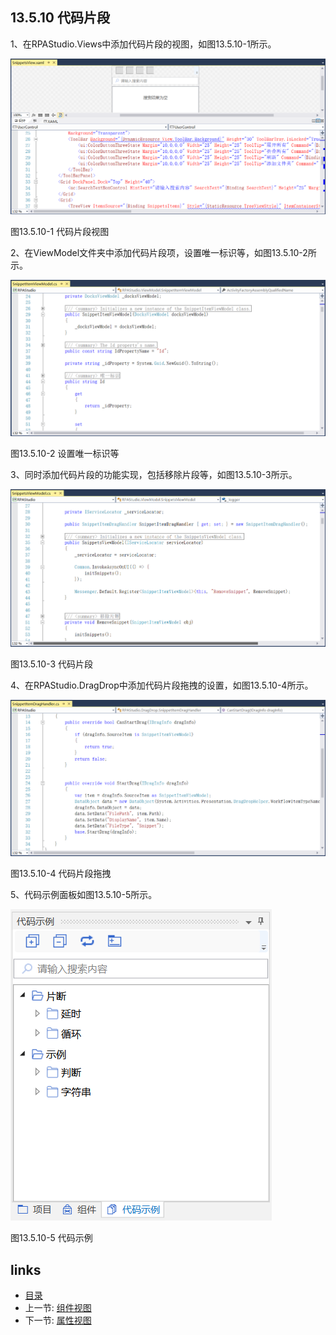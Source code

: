 ## 13.5.10 代码片段

1、在RPAStudio.Views中添加代码片段的视图，如图13.5.10-1所示。

![](images/13.5.10-1.png)

图13.5.10-1 代码片段视图

2、在ViewModel文件夹中添加代码片段项，设置唯一标识等，如图13.5.10-2所示。

![](images/13.5.10-2.png)

图13.5.10-2 设置唯一标识等

3、同时添加代码片段的功能实现，包括移除片段等，如图13.5.10-3所示。

![](images/13.5.10-3.png)

图13.5.10-3 代码片段

4、在RPAStudio.DragDrop中添加代码片段拖拽的设置，如图13.5.10-4所示。

![](images/13.5.10-4.png)

图13.5.10-4 代码片段拖拽

5、代码示例面板如图13.5.10-5所示。

![](images/13.5.10-5.png)

图13.5.10-5 代码示例

## links
   * [目录](<preface.md>)
   * 上一节: [组件视图](<13.5.09.md>)
   * 下一节: [属性视图](<13.5.11.md>)